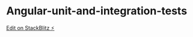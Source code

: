 # Angular-unit-and-integration-tests

[Edit on StackBlitz ⚡️](https://stackblitz.com/edit/github-aqp6ns)